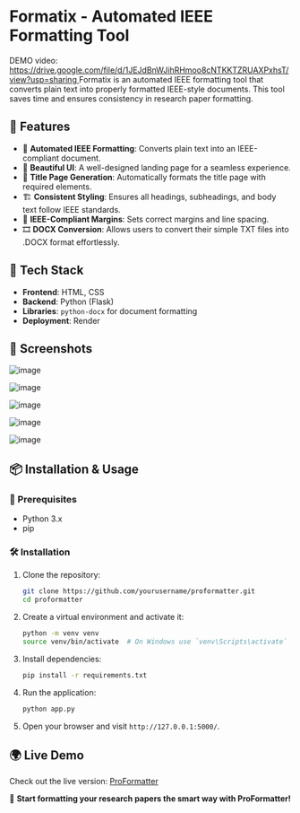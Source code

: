 # Formatix - Automated IEEE Formatting Tool
DEMO video: [https://drive.google.com/file/d/1JEJdBnWJihRHmoo8cNTKKTZRUAXPxhsT/view?usp=sharing
](https://drive.google.com/file/d/19UboJAnOU_NqvJOj4V80p6GtWPu0HOT7/view)
Formatix is an automated IEEE formatting tool that converts plain text into properly formatted IEEE-style documents. This tool saves time and ensures consistency in research paper formatting.

## 🚀 Features

- 📄 **Automated IEEE Formatting**: Converts plain text into an IEEE-compliant document.
- 🎨 **Beautiful UI**: A well-designed landing page for a seamless experience.
- 📑 **Title Page Generation**: Automatically formats the title page with required elements.
- 🏗 **Consistent Styling**: Ensures all headings, subheadings, and body text follow IEEE standards.
- 📏 **IEEE-Compliant Margins**: Sets correct margins and line spacing.
- 🎞 **DOCX Conversion**: Allows users to convert their simple TXT files into .DOCX format effortlessly.
  
## 🔧 Tech Stack

- **Frontend**: HTML, CSS 
- **Backend**: Python (Flask)
- **Libraries**: `python-docx` for document formatting
- **Deployment**: Render

## 📸 Screenshots
![image](https://github.com/user-attachments/assets/e999038d-c5db-477d-b8fe-730abbc0b8f3)

![image](https://github.com/user-attachments/assets/dced677d-996b-4862-8995-469985569cb1)

![image](https://github.com/user-attachments/assets/38e3cab7-9c1d-45b5-91ce-63c5726d0e1c)

![image](https://github.com/user-attachments/assets/161572ff-7d1e-4c44-8a44-7d4c88a1c409)

![image](https://github.com/user-attachments/assets/c44e2e52-7e2f-4686-9a7a-52e888d2cc91)



## 📦 Installation & Usage

### 🔨 Prerequisites

- Python 3.x
- pip

### 🛠 Installation

1. Clone the repository:
   ```bash
   git clone https://github.com/yourusername/proformatter.git
   cd proformatter
   ```

2. Create a virtual environment and activate it:
   ```bash
   python -m venv venv
   source venv/bin/activate  # On Windows use `venv\Scripts\activate`
   ```

3. Install dependencies:
   ```bash
   pip install -r requirements.txt
   ```

4. Run the application:
   ```bash
   python app.py
   ```

5. Open your browser and visit `http://127.0.0.1:5000/`.

## 🌍 Live Demo

Check out the live version: [ProFormatter](https://proformatter.onrender.com/)



🚀 **Start formatting your research papers the smart way with ProFormatter!**
